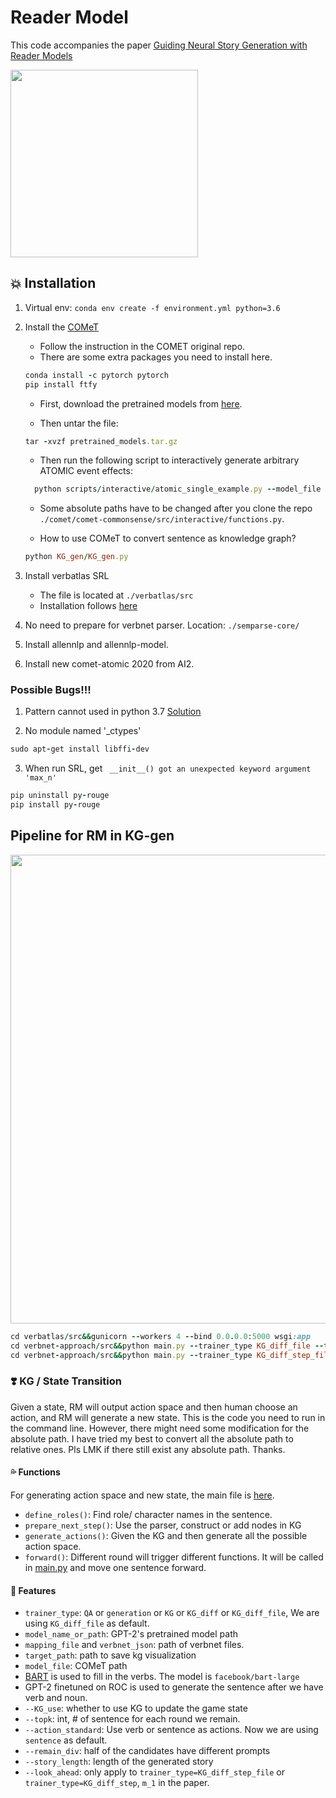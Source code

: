 # Reader Model

This code accompanies the paper [Guiding Neural Story Generation with Reader Models](https://arxiv.org/abs/2112.08596)

<img src="README_images/RM_figure1.png" width="300">

## :boom: Installation
1. Virtual env: `conda env create -f environment.yml python=3.6`
2. Install the [COMeT](https://github.com/atcbosselut/comet-commonsense)
    - Follow the instruction in the COMET original repo.
    - There are some extra packages you need to install here.
    ```ruby
    conda install -c pytorch pytorch
    pip install ftfy
    ```
    - First, download the pretrained models from [here](https://drive.google.com/open?id=1FccEsYPUHnjzmX-Y5vjCBeyRt1pLo8FB).

    - Then untar the file:
            
    ```ruby
    tar -xvzf pretrained_models.tar.gz
    ```

    - Then run the following script to interactively generate arbitrary ATOMIC event effects:
        
    ```ruby
      python scripts/interactive/atomic_single_example.py --model_file pretrained_models/atomic_pretrained_model.pickle
    ```
 
    - Some absolute paths have to be changed after you clone the repo `./comet/comet-commonsense/src/interactive/functions.py`.    

    - How to use COMeT to convert sentence as knowledge graph?   

    ```ruby
    python KG_gen/KG_gen.py
    ``` 
        
3. Install verbatlas SRL
    - The file is located at `./verbatlas/src`
    - Installation follows [here](https://github.com/xiangyu-peng/Reader_Model/tree/master/verbatlas)
4. No need to prepare for verbnet parser. Location: `./semparse-core/`
5. Install allennlp and allennlp-model.
6. Install new comet-atomic 2020 from AI2.

### Possible Bugs!!!
1. Pattern cannot used in python 3.7
[Solution](https://github.com/clips/pattern/issues/282)

2. No module named '_ctypes'

```ruby
sudo apt-get install libffi-dev
```

3. When run SRL, get ` __init__() got an unexpected keyword argument 'max_n'`

```ruby
pip uninstall py-rouge
pip install py-rouge
```

## Pipeline for RM in KG-gen

<img src="README_images/RM-pipeline.png" width="750">

```ruby
cd verbatlas/src&&gunicorn --workers 4 --bind 0.0.0.0:5000 wsgi:app
cd verbnet-approach/src&&python main.py --trainer_type KG_diff_file --topk 2 --story_length 3 --KG_use --remain_div
cd verbnet-approach/src&&python main.py --trainer_type KG_diff_step_file --topk 5 --story_length 10 --KG_use --remain_div --look_ahead 1 --seed 3
```

### :heavy_heart_exclamation: KG / State Transition
Given a state, RM will output action space and then human choose an action, and RM will generate a new state.
This is the code you need to run in the command line. However, there might need some modification for the absolute path.
I have tried my best to convert all the absolute path to relative ones. Pls LMK if there still exist any absolute path. Thanks.

#### :sweat_drops: Functions

For generating action space and new state, the main file is [here](verbnet-approach/src/reader_model_kg_step.py).     
- `define_roles()`: Find role/ character names in the sentence.
- `prepare_next_step()`: Use the parser, construct or add nodes in KG
- `generate_actions()`: Given the KG and then generate all the possible action space.
- `forward()`: Different round will trigger different functions. It will be called in [main.py](verbnet-approach/src/main.py) and move one sentence forward.

#### :star_struck: Features
* `trainer_type`: `QA` or `generation` or `KG` or `KG_diff` or `KG_diff_file`, We are using `KG_diff_file` as default.
* `model_name_or_path`: GPT-2's pretrained model path
* `mapping_file` and `verbnet_json`: path of verbnet files.
* `target_path`: path to save kg visualization
* `model_file`: COMeT path
* [BART](https://huggingface.co/transformers/v2.11.0/model_doc/bart.html) is used to fill in the verbs. The model is `facebook/bart-large`
* GPT-2 finetuned on ROC is used to generate the sentence after we have verb and noun.
* `--KG_use`: whether to use KG to update the game state
* `--topk`: int, # of sentence for each round we remain.
* `--action_standard`: Use verb or sentence as actions. Now we are using `sentence` as default.
* `--remain_div`: half of the candidates have different prompts
* `--story_length`: length of the generated story
* `--look_ahead`: only apply to `trainer_type=KG_diff_step_file` or `trainer_type=KG_diff_step`, `m_1` in the paper.
